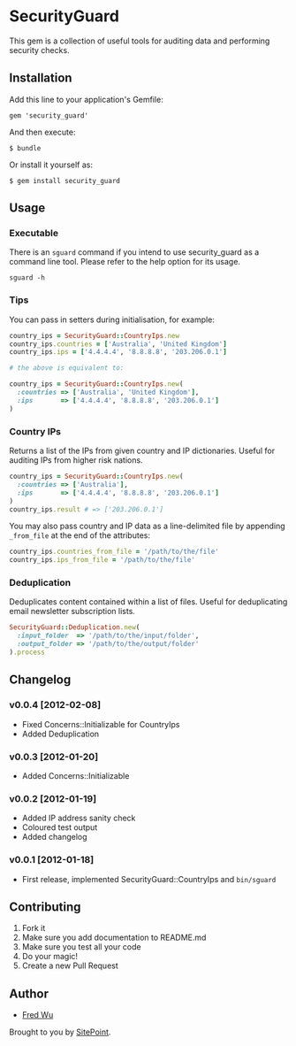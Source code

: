 # SecurityGuard

This gem is a collection of useful tools for auditing data and performing security checks.

## Installation

Add this line to your application's Gemfile:

    gem 'security_guard'

And then execute:

    $ bundle

Or install it yourself as:

    $ gem install security_guard

## Usage

### Executable

There is an `sguard` command if you intend to use security_guard as a command line tool. Please refer to the help option for its usage.

    sguard -h

### Tips

You can pass in setters during initialisation, for example:

```ruby
country_ips = SecurityGuard::CountryIps.new
country_ips.countries = ['Australia', 'United Kingdom']
country_ips.ips = ['4.4.4.4', '8.8.8.8', '203.206.0.1']

# the above is equivalent to:

country_ips = SecurityGuard::CountryIps.new(
  :countries => ['Australia', 'United Kingdom'],
  :ips       => ['4.4.4.4', '8.8.8.8', '203.206.0.1']
)
```

### Country IPs

Returns a list of the IPs from given country and IP dictionaries. Useful for auditing IPs from higher risk nations.

```ruby
country_ips = SecurityGuard::CountryIps.new(
  :countries => ['Australia'],
  :ips       => ['4.4.4.4', '8.8.8.8', '203.206.0.1']
)
country_ips.result # => ['203.206.0.1']
```

You may also pass country and IP data as a line-delimited file by appending `_from_file` at the end of the attributes:

```ruby
country_ips.countries_from_file = '/path/to/the/file'
country_ips.ips_from_file = '/path/to/the/file'
```

### Deduplication

Deduplicates content contained within a list of files. Useful for deduplicating email newsletter subscription lists.

```ruby
SecurityGuard::Deduplication.new(
  :input_folder  => '/path/to/the/input/folder',
  :output_folder => '/path/to/the/output/folder'
).process
```

## Changelog

### v0.0.4 [2012-02-08]

- Fixed Concerns::Initializable for CountryIps
- Added Deduplication

### v0.0.3 [2012-01-20]

- Added Concerns::Initializable

### v0.0.2 [2012-01-19]

- Added IP address sanity check
- Coloured test output
- Added changelog

### v0.0.1 [2012-01-18]

- First release, implemented SecurityGuard::CountryIps and `bin/sguard`

## Contributing

1. Fork it
2. Make sure you add documentation to README.md
3. Make sure you test all your code
4. Do your magic!
5. Create a new Pull Request

## Author

- [Fred Wu](http://fredwu.me/)

Brought to you by [SitePoint](http://www.sitepoint.com/).
